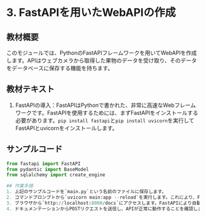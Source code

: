 # 3. FastAPIを用いたWebAPIの作成

## 教材概要
このモジュールでは、PythonのFastAPIフレームワークを用いてWebAPIを作成します。APIはウェブカメラから取得した果物のデータを受け取り、そのデータをデータベースに保存する機能を持ちます。

## 教材テキスト
1. FastAPIの導入：FastAPIはPythonで書かれた、非常に高速なWebフレームワークです。FastAPIを使用するためには、まずFastAPIをインストールする必要があります。`pip install fastapi`と`pip install uvicorn`を実行してFastAPIとuvicornをインストールします。

## サンプルコード
```python
from fastapi import FastAPI
from pydantic import BaseModel
from sqlalchemy import create_engine

## 作業手順
1. 上記のサンプルコードを`main.py`という名前のファイルに保存します。
2. コマンドプロンプトから`uvicorn main:app --reload`を実行します。これにより、FastAPIアプリケーションが起動します。
3. ブラウザから`http://localhost:8000/docs`にアクセスします。FastAPIにより自動生成されるドキュメンテーションが表示されます。
4. ドキュメンテーションからPOSTリクエストを送信し、APIが正常に動作することを確認します。
